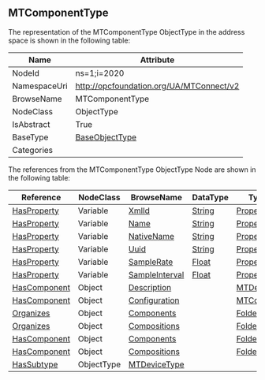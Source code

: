 <!-- objecttype -->
## MTComponentType
  
<!-- end of text -->
The representation of the MTComponentType ObjectType in the address space is shown in the following table:  

|Name|Attribute|
|---|---|
|NodeId|ns=1;i=2020|
|NamespaceUri|http://opcfoundation.org/UA/MTConnect/v2|
|BrowseName|MTComponentType|
|NodeClass|ObjectType|
|IsAbstract|True|
|BaseType|[BaseObjectType](../../../Core/Part5/ObjectTypes/BaseObjectType/readme.md)|
|Categories||

The references from the MTComponentType ObjectType Node are shown in the following table:  

|Reference|NodeClass|BrowseName|DataType|TypeDefinition|ModellingRule|
|---|---|---|---|---|---|
|[HasProperty](../../../Core/Part3/ReferenceTypes/HasProperty/readme.md)|Variable|[XmlId](#XmlId)|[String](../../../Core/Part3/DataTypes/String/readme.md)|[PropertyType](../../../Core/Part5/VariableTypes/PropertyType/readme.md)|[Mandatory](../../../Core/Objects/Mandatory/readme.md)|
|[HasProperty](../../../Core/Part3/ReferenceTypes/HasProperty/readme.md)|Variable|[Name](#Name)|[String](../../../Core/Part3/DataTypes/String/readme.md)|[PropertyType](../../../Core/Part5/VariableTypes/PropertyType/readme.md)|[Optional](../../../Core/Objects/Optional/readme.md)|
|[HasProperty](../../../Core/Part3/ReferenceTypes/HasProperty/readme.md)|Variable|[NativeName](#NativeName)|[String](../../../Core/Part3/DataTypes/String/readme.md)|[PropertyType](../../../Core/Part5/VariableTypes/PropertyType/readme.md)|[Optional](../../../Core/Objects/Optional/readme.md)|
|[HasProperty](../../../Core/Part3/ReferenceTypes/HasProperty/readme.md)|Variable|[Uuid](#Uuid)|[String](../../../Core/Part3/DataTypes/String/readme.md)|[PropertyType](../../../Core/Part5/VariableTypes/PropertyType/readme.md)|[Optional](../../../Core/Objects/Optional/readme.md)|
|[HasProperty](../../../Core/Part3/ReferenceTypes/HasProperty/readme.md)|Variable|[SampleRate](#SampleRate)|[Float](../../../Core/Part3/DataTypes/Float/readme.md)|[PropertyType](../../../Core/Part5/VariableTypes/PropertyType/readme.md)|[Optional](../../../Core/Objects/Optional/readme.md)|
|[HasProperty](../../../Core/Part3/ReferenceTypes/HasProperty/readme.md)|Variable|[SampleInterval](#SampleInterval)|[Float](../../../Core/Part3/DataTypes/Float/readme.md)|[PropertyType](../../../Core/Part5/VariableTypes/PropertyType/readme.md)|[Optional](../../../Core/Objects/Optional/readme.md)|
|[HasComponent](../../../Core/Part3/ReferenceTypes/HasComponent/readme.md)|Object|[Description](#Description)||[MTDescriptionType](../../ObjectTypes/MTDescriptionType/readme.md)|[Optional](../../../Core/Objects/Optional/readme.md)|
|[HasComponent](../../../Core/Part3/ReferenceTypes/HasComponent/readme.md)|Object|[Configuration](#Configuration)||[MTConfigurationType](../../ObjectTypes/MTConfigurationType/readme.md)|[Optional](../../../Core/Objects/Optional/readme.md)|
|[Organizes](../../../Core/Part3/ReferenceTypes/Organizes/readme.md)|Object|[Components](#Components)||[FolderType](../../../Core/Part5/ObjectTypes/FolderType/readme.md)|[Optional](../../../Core/Objects/Optional/readme.md)|
|[Organizes](../../../Core/Part3/ReferenceTypes/Organizes/readme.md)|Object|[Compositions](#Compositions)||[FolderType](../../../Core/Part5/ObjectTypes/FolderType/readme.md)|[Optional](../../../Core/Objects/Optional/readme.md)|
|[HasComponent](../../../Core/Part3/ReferenceTypes/HasComponent/readme.md)|Object|[Components](#Components)||[FolderType](../../../Core/Part5/ObjectTypes/FolderType/readme.md)|[Optional](../../../Core/Objects/Optional/readme.md)|
|[HasComponent](../../../Core/Part3/ReferenceTypes/HasComponent/readme.md)|Object|[Compositions](#Compositions)||[FolderType](../../../Core/Part5/ObjectTypes/FolderType/readme.md)|[Optional](../../../Core/Objects/Optional/readme.md)|
|[HasSubtype](../../../Core/Part3/ReferenceTypes/HasSubtype/readme.md)|ObjectType|[MTDeviceType](#MTDeviceType)||||


